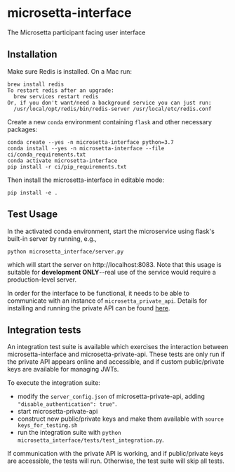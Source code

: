 # microsetta-interface
The Microsetta participant facing user interface

## Installation

Make sure Redis is installed. 
On a Mac run:

```
brew install redis
To restart redis after an upgrade:
  brew services restart redis
Or, if you don't want/need a background service you can just run:
  /usr/local/opt/redis/bin/redis-server /usr/local/etc/redis.conf
```

Create a new `conda` environment containing `flask` and other necessary packages:

```
conda create --yes -n microsetta-interface python=3.7
conda install --yes -n microsetta-interface --file ci/conda_requirements.txt
conda activate microsetta-interface
pip install -r ci/pip_requirements.txt
```

Then install the microsetta-interface in editable mode:

`pip install -e .`

## Test Usage

In the activated conda environment, start the microservice using flask's built-in server by running, e.g.,

`python microsetta_interface/server.py`

which will start the server on http://localhost:8083. Note that this usage is suitable for
**development ONLY**--real use of the service would require a production-level server.

In order for the interface to be functional, it needs to be able to communicate
with an instance of `microsetta_private_api`. Details for installing and
running the private API can be found
[here](https://github.com/biocore/microsetta-private-api/blob/master/README.md#installation).

## Integration tests

An integration test suite is available which exercises the interaction between microsetta-interface and microsetta-private-api. These tests are only run if the private API appears online and accessible, and if custom public/private keys are available for managing JWTs.

To execute the integration suite:

* modify the `server_config.json` of microsetta-private-api, adding `"disable_authentication": true"`. 
* start microsetta-private-api
* construct new public/private keys and make them available with `source keys_for_testing.sh`
* run the integration suite with `python microsetta_interface/tests/test_integration.py`.

If communication with the private API is working, and if public/private keys are accessible, the tests will run. Otherwise, the test suite will skip all tests.
